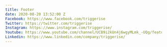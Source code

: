 ```yaml
---
title: Footer
date: 2020-08-20 13:52:00 Z
Facebook: https://www.facebook.com/triggerise
Twitter: https://twitter.com/triggerise
Instagram: https://www.instagram.com/triggerise/
Youtube: https://www.youtube.com/channel/UCB9i2kUn4j6wgyMLmk_-UQg/featured
Linkedin: https://www.linkedin.com/company/triggerise/
---
```


